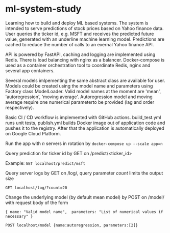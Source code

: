 # ml-system-study
Learning how to build and deploy ML based systems. 
The system is intended to serve predictions of stock prices based on Yahoo finance data.
User queries the ticker id, e.g. MSFT and receives the predicted future value, generated with an underline machine learning model.
Predictions are cached to reduce the number of calls to an exernal Yahoo finance API.

API is powered by FastAPI, caching and logging are implemented using Redis. 
There is load balancing with nginx as a balancer. Docker-compose is used as a container orchestration tool
to coordinate Redis, nginx and several app containers. 

Several models imlpementing the same abstract class are available for user. Models could be created 
using the model name and parameters using Factory class ModelLoader. Valid model names at the
moment are 'mean', 'autoregression', 'moving average'. Autoregression model and moving average
require one numerical parameterto be provided (lag and order respectively).

Basic CI / CD workflow is implemented with GitHub actions. build_test.yml runs unit tests,
publish.yml builds Docker image out of application code and pushes it to the registry.
After that the application is automatically deployed on Google Cloud Platform. 

Run the app with *n* servers in rotation by
`docker-compose up --scale app=n`

Query prediction for ticker id by GET on /predict/<ticker_id>

Example:
`GET localhost/predict/msft`

Query server logs by GET on /log/, query parameter _count_ limits the output size

`GET localhost/log/?count=20`

Change the underlying model (by default mean model) by POST on /model/ with request body of the form

`{ name: "Valid model name", 
   parameters: "List of numerical values if necessary"
}`

`POST localhost/model {name:autoregression, parameters:[2]}`